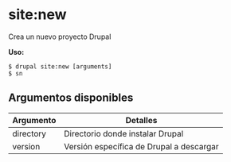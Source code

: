 # site:new
Crea un nuevo proyecto Drupal

**Uso:**
```
$ drupal site:new [arguments] 
$ sn  
```

## Argumentos disponibles
Argumento | Detalles
---------|-------------
directory | Directorio donde instalar Drupal
version | Versión específica de Drupal a descargar
